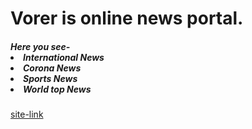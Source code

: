 <h1>Vorer is online news portal.</h1>
<h5>Here you see- 
    <li>International News</li>
    <li>Corona News</li>
    <li>Sports News</li>
    <li>World top News</li>
</h5>

[site-link](https://news-time24.netlify.app)